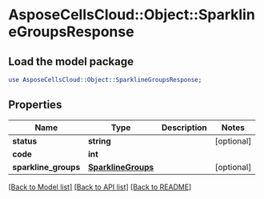 # AsposeCellsCloud::Object::SparklineGroupsResponse

## Load the model package
```perl
use AsposeCellsCloud::Object::SparklineGroupsResponse;
```

## Properties
Name | Type | Description | Notes
------------ | ------------- | ------------- | -------------
**status** | **string** |  | [optional] 
**code** | **int** |  | 
**sparkline_groups** | [**SparklineGroups**](SparklineGroups.md) |  | [optional] 

[[Back to Model list]](../README.md#documentation-for-models) [[Back to API list]](../README.md#documentation-for-api-endpoints) [[Back to README]](../README.md)


